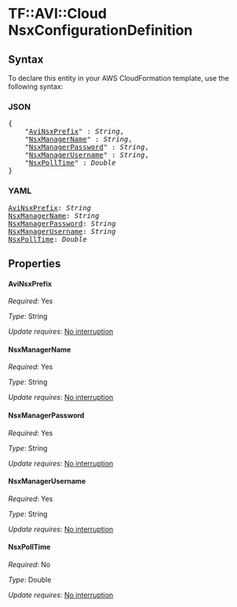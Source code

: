 # TF::AVI::Cloud NsxConfigurationDefinition

## Syntax

To declare this entity in your AWS CloudFormation template, use the following syntax:

### JSON

<pre>
{
    "<a href="#avinsxprefix" title="AviNsxPrefix">AviNsxPrefix</a>" : <i>String</i>,
    "<a href="#nsxmanagername" title="NsxManagerName">NsxManagerName</a>" : <i>String</i>,
    "<a href="#nsxmanagerpassword" title="NsxManagerPassword">NsxManagerPassword</a>" : <i>String</i>,
    "<a href="#nsxmanagerusername" title="NsxManagerUsername">NsxManagerUsername</a>" : <i>String</i>,
    "<a href="#nsxpolltime" title="NsxPollTime">NsxPollTime</a>" : <i>Double</i>
}
</pre>

### YAML

<pre>
<a href="#avinsxprefix" title="AviNsxPrefix">AviNsxPrefix</a>: <i>String</i>
<a href="#nsxmanagername" title="NsxManagerName">NsxManagerName</a>: <i>String</i>
<a href="#nsxmanagerpassword" title="NsxManagerPassword">NsxManagerPassword</a>: <i>String</i>
<a href="#nsxmanagerusername" title="NsxManagerUsername">NsxManagerUsername</a>: <i>String</i>
<a href="#nsxpolltime" title="NsxPollTime">NsxPollTime</a>: <i>Double</i>
</pre>

## Properties

#### AviNsxPrefix

_Required_: Yes

_Type_: String

_Update requires_: [No interruption](https://docs.aws.amazon.com/AWSCloudFormation/latest/UserGuide/using-cfn-updating-stacks-update-behaviors.html#update-no-interrupt)

#### NsxManagerName

_Required_: Yes

_Type_: String

_Update requires_: [No interruption](https://docs.aws.amazon.com/AWSCloudFormation/latest/UserGuide/using-cfn-updating-stacks-update-behaviors.html#update-no-interrupt)

#### NsxManagerPassword

_Required_: Yes

_Type_: String

_Update requires_: [No interruption](https://docs.aws.amazon.com/AWSCloudFormation/latest/UserGuide/using-cfn-updating-stacks-update-behaviors.html#update-no-interrupt)

#### NsxManagerUsername

_Required_: Yes

_Type_: String

_Update requires_: [No interruption](https://docs.aws.amazon.com/AWSCloudFormation/latest/UserGuide/using-cfn-updating-stacks-update-behaviors.html#update-no-interrupt)

#### NsxPollTime

_Required_: No

_Type_: Double

_Update requires_: [No interruption](https://docs.aws.amazon.com/AWSCloudFormation/latest/UserGuide/using-cfn-updating-stacks-update-behaviors.html#update-no-interrupt)


